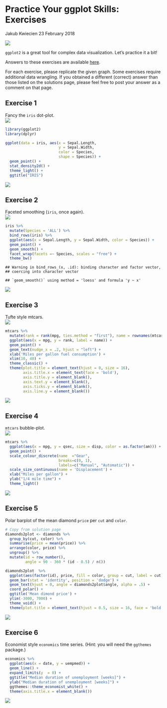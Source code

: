Practice Your ggplot Skills: Exercises
================
Jakub Kwiecien
23 February 2018

![](https://www.r-exercises.com/wp-content/uploads/2018/02/iris.png)

`ggplot2` is a great tool for complex data visualization. Let’s practice
it a bit\!

Answers to these exercises are available
[here](http://r-exercises.com/2018/02/23/practice-you-ggplot-skills-solutions/).

For each exercise, please replicate the given graph. Some exercises
require additional data wrangling. If you obtained a different (correct)
answer than those listed on the solutions page, please feel free to post
your answer as a comment on that page.

## Exercise 1

Fancy the `iris`
dot-plot.  
![](https://www.r-exercises.com/wnw-images/wp-content/uploads/2018/02/ggplot-exercises-1.pngmin.png)

``` r
library(ggplot2)
library(dplyr)

ggplot(data = iris, aes(x = Sepal.Length, 
                        y = Sepal.Width,
                        color = Species,
                        shape = Species)) + 
  geom_point() + 
  stat_density2d() +
  theme_light() +
  ggtitle("IRIS")
```

![](Practice_Your_ggplot_Skills_Exercise_files/figure-gfm/exercise-1-1.png)<!-- -->

## Exercise 2

Faceted smoothing (`iris`, once
again).  
![](https://www.r-exercises.com/wnw-images/wp-content/uploads/2018/02/ggplot-exercises-2.pngmin.png)

``` r
iris %>%
  mutate(Species = 'ALL') %>%
  bind_rows(iris) %>%
  ggplot(aes(x = Sepal.Length, y = Sepal.Width, color = Species)) + 
  geom_point() + 
  geom_smooth() +
  facet_wrap(facets =~ Species, scales = "free") +
  theme_bw()
```

    ## Warning in bind_rows_(x, .id): binding character and factor vector,
    ## coercing into character vector

    ## `geom_smooth()` using method = 'loess' and formula 'y ~ x'

![](Practice_Your_ggplot_Skills_Exercise_files/figure-gfm/exercise-2-1.png)<!-- -->

## Exercise 3

Tufte style
mtcars.  
![](https://www.r-exercises.com/wnw-images/wp-content/uploads/2018/02/ggplot-exercises-3.pngmin.png)

``` r
mtcars %>%
  mutate(rank = rank(mpg, ties.method = "first"), name = rownames(mtcars)) %>%
  ggplot(aes(x = mpg, y = rank, label = name)) +
  geom_point() +
  geom_text(nudge_x = .2, hjust = "left") +
  xlab('Miles per gallon fuel consumption') +
  xlim(10, 40) +
  theme_classic() +
  theme(plot.title = element_text(hjust = 0, size = 16),
        axis.title.x = element_text(face = 'bold'),
        axis.title.y = element_blank(),
        axis.text.y = element_blank(),
        axis.ticks.y = element_blank(),
        axis.line.y = element_blank())
```

![](Practice_Your_ggplot_Skills_Exercise_files/figure-gfm/exercise-3-1.png)<!-- -->

## Exercise 4

`mtcars`
bubble-plot.  
![](https://www.r-exercises.com/wnw-images/wp-content/uploads/2018/02/ggplot-exercises-4.pngmin.png)

``` r
mtcars %>%
  ggplot(aes(x = mpg, y = qsec, size = disp, color = as.factor(am))) + 
  geom_point() +
  scale_colour_discrete(name  ="Gear",
                        breaks=c(0, 1),
                        labels=c("Manual", "Automatic")) +
  scale_size_continuous(name = 'Displacement') +
  xlab("Miles per gallon") +
  ylab("1/4 mile time") +
  theme_light()
```

![](Practice_Your_ggplot_Skills_Exercise_files/figure-gfm/exercise-4-1.png)<!-- -->

## Exercise 5

Polar barplot of the mean diamond `price` per `cut` and `color`.

``` r
# Copy from solution page 
diamonds2plot <- diamonds %>%
  group_by(cut, color) %>%
  summarise(price = mean(price)) %>%
  arrange(color, price) %>%
  ungroup() %>%
  mutate(id = row_number(),
         angle = 90 - 360 * (id - 0.5) / n())

diamonds2plot  %>%
  ggplot(aes(factor(id), price, fill = color, group = cut, label = cut)) +
  geom_bar(stat = 'identity', position = 'dodge') +
  geom_text(hjust = 0, angle = diamonds2plot$angle, alpha = .5) +
  coord_polar() +
  ggtitle('Mean dimond price') +
  ylim(-3000, 7000) +
  theme_void() +
  theme(plot.title = element_text(hjust = 0.5, size = 16, face = 'bold'))
```

![](Practice_Your_ggplot_Skills_Exercise_files/figure-gfm/exercise-5-1.png)<!-- -->

## Exercise 6

Economist style `economics` time series. (Hint: you will need the
`ggthemes` package.)

``` r
economics %>%
  ggplot(aes(x = date, y = uempmed)) + 
  geom_line() +
  expand_limits(y  = 0) +
  ggtitle("Median duration of unemployment [weeks]") +
  ylab("Median duration of unemployment [weeks]") +
  ggthemes::theme_economist_white() +
  theme(axis.title.x = element_blank())
```

![](Practice_Your_ggplot_Skills_Exercise_files/figure-gfm/exercise-6-1.png)<!-- -->
